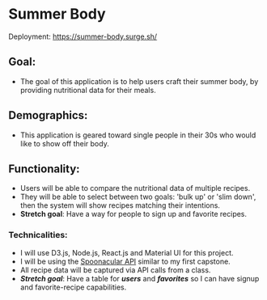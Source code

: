 # Summer Body

Deployment: https://summer-body.surge.sh/

## Goal:

- The goal of this application is to help users craft their summer body, by providing nutritional data for their meals.

## Demographics:

- This application is geared toward single people in their 30s who would like to show off their body.

## Functionality:

- Users will be able to compare the nutritional data of multiple recipes.
- They will be able to select between two goals: 'bulk up' or 'slim down', then the system will show recipes matching their intentions.
- **Stretch goal**: Have a way for people to sign up and favorite recipes.

### Technicalities:

- I will use D3.js, Node.js, React.js and Material UI for this project.
- I will be using the [Spoonacular API](https://spoonacular.com/food-api/docs) similar to my first capstone.
- All recipe data will be captured via API calls from a class.
- ***Stretch goal***: Have a table for ***users*** and ***favorites*** so I can have signup and favorite-recipe capabilities.

